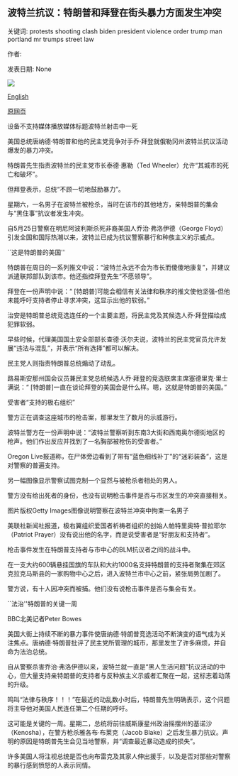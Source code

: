 ## 波特兰抗议：特朗普和拜登在街头暴力方面发生冲突

关键词: protests shooting clash biden president violence order trump man portland mr trumps street law

作者: 

发表日期: None

![](https://ichef.bbci.co.uk/images/ic/1024x576/p08q1wkg.jpg)

[English](Portland%20protests%3A%20Trump%20and%20Biden%20clash%20over%20street%20violence.md)

[原网页](https://www.bbc.com/news/world-us-canada-53962363)

设备不支持媒体播放媒体标题波特兰射击中一死

美国总统唐纳德·特朗普和他的民主党竞争对手乔·拜登就俄勒冈州波特兰抗议活动爆发的暴力冲突。

特朗普先生指责波特兰的民主党市长泰德·惠勒（Ted Wheeler）允许“其城市的死亡和破坏”。

但拜登表示，总统“不顾一切地鼓励暴力”。

星期六，一名男子在波特兰被枪杀，当时在该市的其他地方，亲特朗普的集会与“黑住事”抗议者发生冲突。

自5月25日警察在明尼阿波利斯杀死非裔美国人乔治·弗洛伊德（George Floyd）引发全国和国际热潮以来，波特兰已成为抗议警察暴行和种族主义的示威点。

``这是特朗普的美国''

特朗普在周日的一系列推文中说：“波特兰永远不会为市长而傻傻地康复”，并建议派遣联邦部队到该市。他还指控拜登先生“不愿领导”。

拜登在一份声明中说：“ [特朗普]可能会相信有关法律和秩序的推文使他坚强-但他未能呼吁支持者停止寻求冲突，这显示出他的软弱。”

治安是特朗普总统竞选连任的一个主要主题，将民主党及其候选人乔·拜登描绘成犯罪软弱。

早些时候，代理美国国土安全部部长查德·沃尔夫说，波特兰的民主党官员允许发展“违法与混乱”，并表示“所有选择”都可以解决。

民主党人则指责特朗普总统煽动了动乱。

路易斯安那州国会议员兼民主党总统候选人乔·拜登的竞选联席主席塞德里克·里士满说：“ [特朗普]一直在谈论拜登的美国会是什么样。嗯，这就是特朗普的美国。”

受害者“支持的极右组织”

警方正在调查这座城市的枪击案，那里发生了数月的示威游行。

波特兰警方在一份声明中说：“波特兰警察听到东南3大街和西南奥尔德街地区的枪声。他们作出反应并找到了一名胸部被枪伤的受害者。”

Oregon Live报道称，在尸体旁边看到了带有“蓝色细线补丁”的“迷彩装备”，这是对警察的普遍支持。

另一幅图像显示警察试图克制一个显然与被枪杀者相处的男人。

警方没有给出死者的身份，也没有说明枪击事件是否与市区发生的冲突直接相关。

图片版权Getty Images图像说明警察在波特兰冲突中拘束一名男子

美联社新闻社报道，极右翼组织爱国者祈祷者组织的创始人帕特里奥特·普拉耶尔（Patriot Prayer）没有说出他的名字，而是说受害者是“好朋友和支持者”。

枪击事件发生在特朗普支持者与市中心的BLM抗议者之间的战斗中。

在一支大约600辆悬挂国旗的车队和大约1000名支持特朗普的支持者聚集在郊区克拉克马斯县的一家购物中心之后，进入波特兰市中心之前，紧张局势加剧了。

警方说，有十人因冲突而被捕。他们没有说枪击事件是否与集会有关。

``法治''特朗普的关键一周

BBC北美记者Peter Bowes

美国大街上持续不断的暴力事件使唐纳德·特朗普竞选活动不断演变的语气成为关注焦点。唐纳德·特朗普批评了民主党所管理的城市，那里发生了许多麻烦，并自命为法治总统。

自从警察杀害乔治·弗洛伊德以来，波特兰就一直是“黑人生活问题”抗议活动的中心，但大量支持亲特朗普的支持者与反种族主义示威者汇聚在一起，这标志着动荡的升级。

鸣叫“法律与秩序！！！”在最近的动乱数小时后，特朗普先生明确表示，这个问题将主导他对美国人民连任第二个任期的呼吁。

这可能是关键的一周。星期二，总统将前往威斯康星州政治摇摆州的基诺沙（Kenosha），在警方枪杀雅各布·布莱克（Jacob Blake）之后发生暴力抗议。声明的原因是特朗普先生会见当地警察，并“调查最近暴动造成的损失”。

许多美国人将注视总统是否也向布雷克及其家人伸出援手，以及是否对那些对警察的暴行感到愤怒的人表示同情。